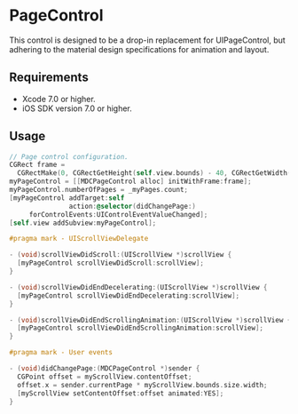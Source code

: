 # PageControl

This control is designed to be a drop-in replacement for UIPageControl, but adhering to the
material design specifications for animation and layout.

## Requirements

- Xcode 7.0 or higher.
- iOS SDK version 7.0 or higher.

## Usage

```objectivec
// Page control configuration.
CGRect frame =
  CGRectMake(0, CGRectGetHeight(self.view.bounds) - 40, CGRectGetWidth(self.view.bounds), 40);
myPageControl = [[MDCPageControl alloc] initWithFrame:frame];
myPageControl.numberOfPages = _myPages.count;
[myPageControl addTarget:self
               action:@selector(didChangePage:)
     forControlEvents:UIControlEventValueChanged];
[self.view addSubview:myPageControl];

#pragma mark - UIScrollViewDelegate

- (void)scrollViewDidScroll:(UIScrollView *)scrollView {
  [myPageControl scrollViewDidScroll:scrollView];
}

- (void)scrollViewDidEndDecelerating:(UIScrollView *)scrollView {
  [myPageControl scrollViewDidEndDecelerating:scrollView];
}

- (void)scrollViewDidEndScrollingAnimation:(UIScrollView *)scrollView {
  [myPageControl scrollViewDidEndScrollingAnimation:scrollView];
}

#pragma mark - User events

- (void)didChangePage:(MDCPageControl *)sender {
  CGPoint offset = myScrollView.contentOffset;
  offset.x = sender.currentPage * myScrollView.bounds.size.width;
  [myScrollView setContentOffset:offset animated:YES];
}
```
